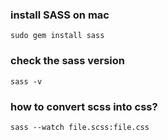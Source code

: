 ### install SASS on mac
```
sudo gem install sass
```

### check the sass version
```
sass -v
```

### how to convert scss into css?
```
sass --watch file.scss:file.css
```
